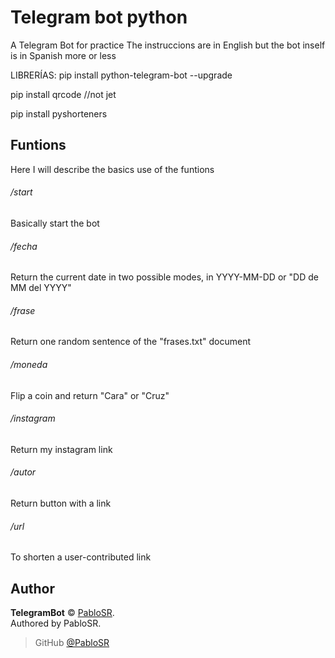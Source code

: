 # Telegram bot python
A Telegram Bot for practice 
The instruccions are in English but the bot inself is in Spanish more or less


LIBRERÍAS:
pip install python-telegram-bot --upgrade

pip install qrcode  //not jet

pip install pyshorteners


## Funtions
Here I will describe the basics use of the funtions

###### /start
Basically start the bot

###### /fecha
Return the current date in two possible modes, in YYYY-MM-DD or "DD de MM del YYYY" 

###### /frase
Return one random sentence of the "frases.txt" document 

###### /moneda
Flip a coin and return "Cara" or "Cruz"

###### /instagram
Return my instagram link

###### /autor
Return button with a link

###### /url
To shorten a user-contributed link


## Author

**TelegramBot** © [PabloSR](https://github.com/PabloSR06).  
Authored by PabloSR.

> GitHub [@PabloSR](https://github.com/PabloSR06)
